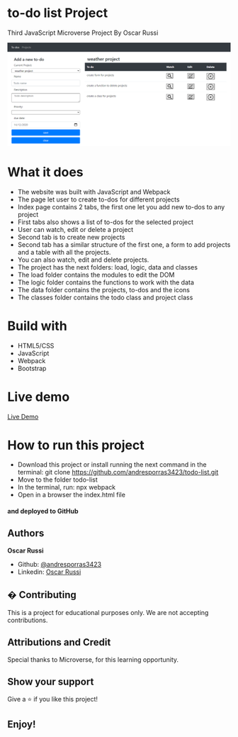 # to-do list Project

Third JavaScript Microverse Project By Oscar Russi

![screenshot](./todo-screenshot.png)

# What it does

- The website was built with JavaScript and Webpack
- The page let user to create to-dos for different projects
- Index page contains 2 tabs, the first one let you add new to-dos to any project
- First tabs also shows a list of to-dos for the selected project
- User can watch, edit or delete a project
- Second tab is to create new projects
- Second tab has a similar structure of the first one, a form to add projects and a table with all the projects.
- You can also watch, edit and delete projects.
- The project has the next folders: load, logic, data and classes 
- The load folder contains the modules to edit the DOM
- The logic folder contains the functions to work with the data
- The data folder contains the projects, to-dos and the icons
- The classes folder contains the todo class and project class


# Build with

- HTML5/CSS
- JavaScript
- Webpack
- Bootstrap

# Live demo

[Live Demo](https://andresporras3423.github.io/todo-list/dist/index.html)

# How to run this project

- Download this project or install running the next command in the terminal: git clone https://github.com/andresporras3423/todo-list.git 
- Move to the folder todo-list
- In the terminal, run: npx webpack
- Open in a browser the index.html file

#### and deployed to GitHub

## Authors

**Oscar Russi**
- Github: [@andresporras3423](https://github.com/andresporras3423/)
- Linkedin: [Oscar Russi](https://www.linkedin.com/in/oscar-andres-russi-porras)

## � Contributing

This is a project for educational purposes only. We are not accepting contributions.

## Attributions and Credit

Special thanks to Microverse, for this learning opportunity. 

## Show your support

Give a ⭐️ if you like this project!

## Enjoy!